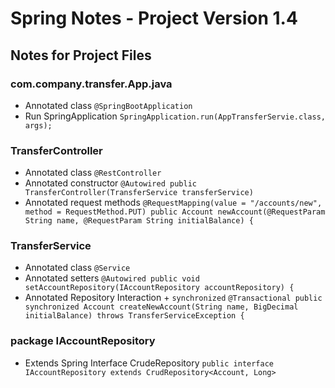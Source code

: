 # Spring Notes - Project Version 1.4
## Notes for Project Files
### com.company.transfer.App.java
* Annotated class `@SpringBootApplication`
* Run SpringApplication `SpringApplication.run(AppTransferServie.class, args);`


### TransferController
* Annotated class
`
@RestController
`
* Annotated constructor
`
	@Autowired
	public TransferController(TransferService transferService)
`
* Annotated request methods
`
	@RequestMapping(value = "/accounts/new", method = RequestMethod.PUT)
	public Account newAccount(@RequestParam String name, @RequestParam String initialBalance) {
`


### TransferService
* Annotated class
`
@Service
`
* Annotated setters
`
	@Autowired
	public void setAccountRepository(IAccountRepository accountRepository) {
`
* Annotated Repository Interaction + `synchronized`
`
	@Transactional
	public synchronized Account createNewAccount(String name, BigDecimal initialBalance) throws TransferServiceException {
`

### package IAccountRepository

* Extends Spring Interface CrudeRepository
`
    public interface IAccountRepository extends CrudRepository<Account, Long>
` 
